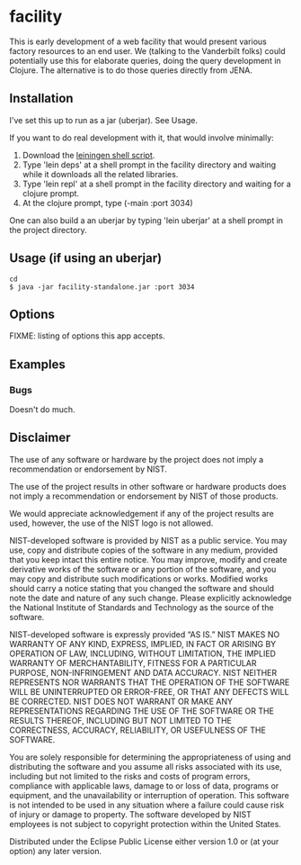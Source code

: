# facility

This is early development of a web facility that would present various factory resources
to an end user. We (talking to the Vanderbilt folks) could potentially use this 
for elaborate queries, doing the query development in Clojure. The alternative is to 
do those queries directly from JENA. 

## Installation

I've set this up to run as a jar (uberjar). See Usage. 

If you want to do real development with it, that would involve minimally:

1. Download the [leiningen shell script](http://leiningen.org/).
2. Type 'lein deps' at a shell prompt in the facility directory and waiting while it downloads 
    all the related libraries. 
3. Type 'lein repl' at a shell prompt in the facility directory and waiting for a clojure prompt.
4. At the clojure prompt, type (-main :port 3034)

One can also build a an uberjar by typing 'lein uberjar' at a shell prompt in the project directory.

## Usage (if using an uberjar)


    cd 
    $ java -jar facility-standalone.jar :port 3034


## Options

FIXME: listing of options this app accepts.

## Examples


### Bugs

Doesn't do much. 


## Disclaimer
The use of any software or hardware by the project does not imply a recommendation or endorsement by NIST.

The use of the project results in other software or hardware products does not imply a recommendation or endorsement by NIST of those products.

We would appreciate acknowledgement if any of the project results are used, however, the use of the NIST logo is not allowed.

NIST-developed software is provided by NIST as a public service. You may use, copy and distribute copies of the software in any medium, provided that you keep intact this entire notice. You may improve, modify and create derivative works of the software or any portion of the software, and you may copy and distribute such modifications or works. Modified works should carry a notice stating that you changed the software and should note the date and nature of any such change. Please explicitly acknowledge the National Institute of Standards and Technology as the source of the software.

NIST-developed software is expressly provided “AS IS.” NIST MAKES NO WARRANTY OF ANY KIND, EXPRESS, IMPLIED, IN FACT OR ARISING BY OPERATION OF LAW, INCLUDING, WITHOUT LIMITATION, THE IMPLIED WARRANTY OF MERCHANTABILITY, FITNESS FOR A PARTICULAR PURPOSE, NON-INFRINGEMENT AND DATA ACCURACY. NIST NEITHER REPRESENTS NOR WARRANTS THAT THE OPERATION OF THE SOFTWARE WILL BE UNINTERRUPTED OR ERROR-FREE, OR THAT ANY DEFECTS WILL BE CORRECTED. NIST DOES NOT WARRANT OR MAKE ANY REPRESENTATIONS REGARDING THE USE OF THE SOFTWARE OR THE RESULTS THEREOF, INCLUDING BUT NOT LIMITED TO THE CORRECTNESS, ACCURACY, RELIABILITY, OR USEFULNESS OF THE SOFTWARE.

You are solely responsible for determining the appropriateness of using and distributing the software and you assume all risks associated with its use, including but not limited to the risks and costs of program errors, compliance with applicable laws, damage to or loss of data, programs or equipment, and the unavailability or interruption of operation. This software is not intended to be used in any situation where a failure could cause risk of injury or damage to property. The software developed by NIST employees is not subject to copyright protection within the United States.




Distributed under the Eclipse Public License either version 1.0 or (at
your option) any later version.
